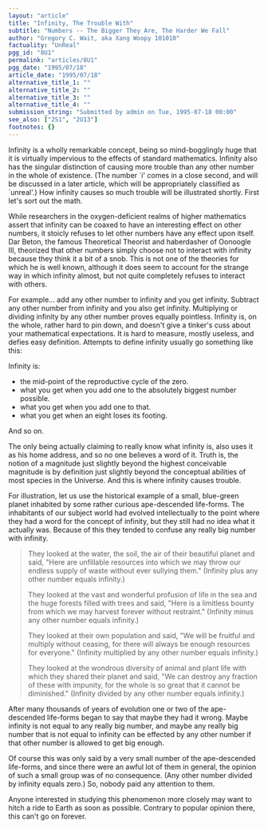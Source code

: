 ```yaml
---
layout: "article"
title: "Infinity, The Trouble With"
subtitle: "Numbers -- The Bigger They Are, The Harder We Fall"
author: "Gregory C. Wait, aka Xang Woopy 101010"
factuality: "UnReal"
pgg_id: "8U1"
permalink: "articles/8U1"
pgg_date: "1995/07/18"
article_date: "1995/07/18"
alternative_title_1: ""
alternative_title_2: ""
alternative_title_3: ""
alternative_title_4: ""
submission_string: "Submitted by admin on Tue, 1995-07-18 00:00"
see_also: ["2S1", "2U13"]
footnotes: {}
---
```

<div>
<p>Infinity is a wholly remarkable concept, being so mind-bogglingly huge that it is virtually impervious to the effects of standard mathematics. Infinity also has the singular distinction of causing more trouble than any other number in the whole of existence. (The number `i' comes in a close second, and will be discussed in a later article, which will be appropriately classified as `unreal'.) How infinity causes so much trouble will be illustrated shortly. First let's sort out the math.</p>
<p>While researchers in the oxygen-deficient realms of higher mathematics assert that infinity can be coaxed to have an interesting effect on other numbers, it stoicly refuses to let other numbers have any effect upon itself. Dar Beton, the famous Theoretical Theorist and haberdasher of Oonoogle III, theorized that other numbers simply choose not to interact with infinity because they think it a bit of a snob. This is not one of the theories for which he is well known, although it does seem to account for the strange way in which infinity almost, but not quite completely refuses to interact with others.</p>
<p>For example... add any other number to infinity and you get infinity. Subtract any other number from infinity and you also get infinity. Multiplying or dividing infinity by any other number proves equally pointless. Infinity is, on the whole, rather hard to pin down, and doesn't give a tinker's cuss about your mathematical expectations. It is hard to measure, mostly useless, and defies easy definition. Attempts to define infinity usually go something like this:</p>
<p>Infinity is:</p>
<ul>
<li>the mid-point of the reproductive cycle of the zero.</li>
<li>what you get when you add one to the absolutely biggest number possible.</li>
<li>what you get when you add one to that.</li>
<li>what you get when an eight loses its footing.</li>
</ul>
<p>And so on.</p>
<p>The only being actually claiming to really know what infinity is, also uses it as his home address, and so no one believes a word of it. Truth is, the notion of a magnitude just slightly beyond the highest conceivable magnitude is by definition just slightly beyond the conceptual abilities of most species in the Universe. And this is where infinity causes trouble.</p>
<p>For illustration, let us use the historical example of a small, blue-green planet inhabited by some rather curious ape-descended life-forms. The inhabitants of our subject world had evolved intellectually to the point where they had a word for the concept of infinity, but they still had no idea what it actually was. Because of this they tended to confuse any really big number with infinity.</p>
<blockquote>They looked at the water, the soil, the air of their beautiful planet and said, "Here are unfillable resources into which we may throw our endless supply of waste without ever sullying them." (Infinity plus any other number equals infinity.)
<p>They looked at the vast and wonderful profusion of life in the sea and the huge forests filled with trees and said, "Here is a limitless bounty from which we may harvest forever without restraint." (Infinity minus any other number equals infinity.)</p>
<p>They looked at their own population and said, "We will be fruitful and multiply without ceasing, for there will always be enough resources for everyone." (Infinity multiplied by any other number equals infinity.)</p>
<p>They looked at the wondrous diversity of animal and plant life with which they shared their planet and said, "We can destroy any fraction of these with impunity, for the whole is so great that it cannot be diminished." (Infinity divided by any other number equals infinity.)</p>
</blockquote>
<p>After many thousands of years of evolution one or two of the ape-descended life-forms began to say that maybe they had it wrong. Maybe infinity is not equal to any really big number, and maybe any really big number that is not equal to infinity can be effected by any other number if that other number is allowed to get big enough.</p>
<p>Of course this was only said by a very small number of the ape-descended life-forms, and since there were an awful lot of them in general, the opinion of such a small group was of no consequence. (Any other number divided by infinity equals zero.) So, nobody paid any attention to them.</p>
<p>Anyone interested in studying this phenomenon more closely may want to hitch a ride to Earth as soon as possible. Contrary to popular opinion there, this can't go on forever.</p>
</div>

